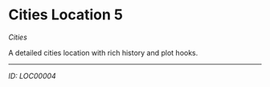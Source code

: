 # Cities Location 5

*Cities*

A detailed cities location with rich history and plot hooks.

---
*ID: LOC00004*